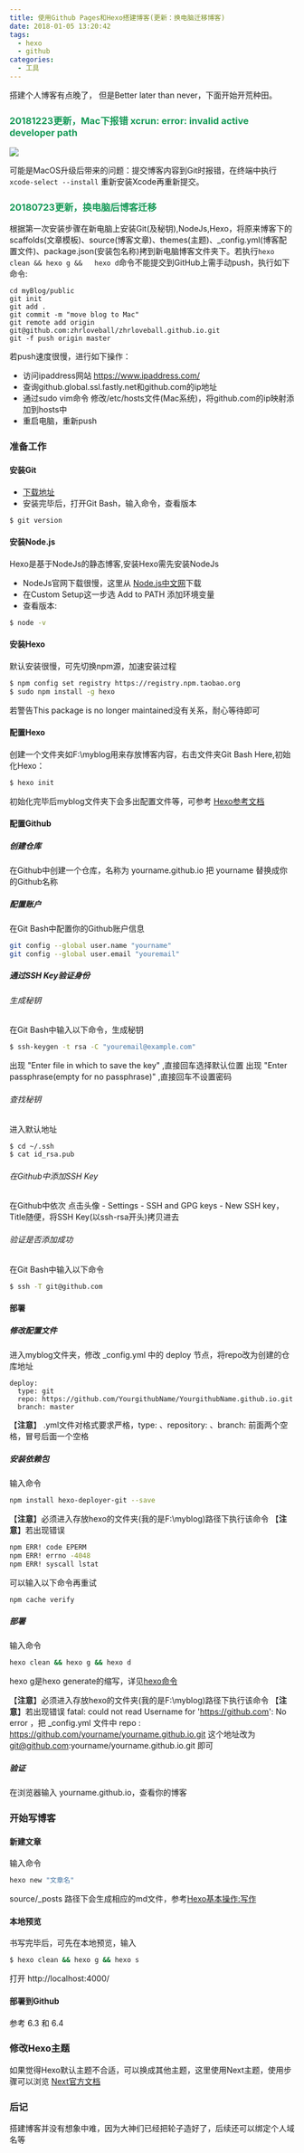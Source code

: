 ```yaml
---
title: 使用Github Pages和Hexo搭建博客(更新：换电脑迁移博客)
date: 2018-01-05 13:20:42
tags: 
  - hexo
  - github
categories:
  - 工具
---
```


搭建个人博客有点晚了， 但是Better later than never，下面开始开荒种田。

<!--more-->


### <font color = "#159957">20181223更新，Mac下报错 xcrun: error: invalid active developer path</font>

![](/images/article_pictures/hexo_error_1.jpg)

可能是MacOS升级后带来的问题：提交博客内容到Git时报错，在终端中执行 ``xcode-select --install`` 重新安装Xcode再重新提交。




### <font color = "#159957">20180723更新，换电脑后博客迁移</font>
根据第一次安装步骤在新电脑上安装Git(及秘钥),NodeJs,Hexo，将原来博客下的scaffolds(文章模板)、source(博客文章)、themes(主题)、_config.yml(博客配置文件)、package.json(安装包名称)拷到新电脑博客文件夹下。若执行``hexo clean && hexo g &&   hexo d``命令不能提交到GitHub上需手动push，执行如下命令:

```
cd myBlog/public
git init
git add .
git commit -m "move blog to Mac"
git remote add origin git@github.com:zhrloveball/zhrloveball.github.io.git
git -f push origin master
```

若push速度很慢，进行如下操作：
- 访问ipaddress网站 https://www.ipaddress.com/
- 查询github.global.ssl.fastly.net和github.com的ip地址
- 通过sudo vim命令 修改/etc/hosts文件(Mac系统)，将github.com的ip映射添加到hosts中
- 重启电脑，重新push

### 准备工作

#### 安装Git

* [下载地址](http://gitforwindows.org/) 
* 安装完毕后，打开Git Bash，输入命令，查看版本
```bash
$ git version
```

#### 安装Node.js

Hexo是基于NodeJs的静态博客,安装Hexo需先安装NodeJs
* NodeJs官网下载很慢，这里从 [Node.js中文网](http://nodejs.cn/download/)下载
* 在Custom Setup这一步选 Add to PATH 添加环境变量
* 查看版本:
```bash
$ node -v
```

#### 安装Hexo

默认安装很慢，可先切换npm源，加速安装过程

```bash
$ npm config set registry https://registry.npm.taobao.org
$ sudo npm install -g hexo
```

若警告This package is no longer maintained没有关系，耐心等待即可

#### 配置Hexo

创建一个文件夹如F:\myblog用来存放博客内容，右击文件夹Git Bash Here,初始化Hexo：

```bash
$ hexo init
```

初始化完毕后myblog文件夹下会多出配置文件等，可参考 [Hexo参考文档](https://hexo.io/zh-cn/docs/setup.html)

#### 配置Github

##### 创建仓库

  在Github中创建一个仓库，名称为 yourname.github.io 把 yourname 替换成你的Github名称

##### 配置账户

在Git Bash中配置你的Github账户信息

```bash
git config --global user.name "yourname"
git config --global user.email "youremail"
```

##### 通过SSH Key验证身份

###### 生成秘钥

在Git Bash中输入以下命令，生成秘钥

```bash
$ ssh-keygen -t rsa -C "youremail@example.com"
```

出现 "Enter file in which to save the key" ,直接回车选择默认位置
出现 "Enter passphrase(empty for no passphrase)" ,直接回车不设置密码

###### 查找秘钥

进入默认地址

```bash
$ cd ~/.ssh
$ cat id_rsa.pub
```

###### 在Github中添加SSH Key

在Github中依次 点击头像 - Settings - SSH and GPG keys - New SSH key，Title随便，将SSH Key(以ssh-rsa开头)拷贝进去 

###### 验证是否添加成功

在Git Bash中输入以下命令

```bash
$ ssh -T git@github.com
```

#### 部署

##### 修改配置文件

进入myblog文件夹，修改 _config.yml 中的 deploy 节点，将repo改为创建的仓库地址

```
deploy:
  type: git
  repo: https://github.com/YourgithubName/YourgithubName.github.io.git
  branch: master
```

【**注意**】 .yml文件对格式要求严格，type: 、repository: 、branch: 前面两个空格，冒号后面一个空格

##### 安装依赖包

输入命令 

```bash
npm install hexo-deployer-git --save
```

【**注意**】必须进入存放hexo的文件夹(我的是F:\myblog)路径下执行该命令
【**注意**】若出现错误 

```bash
npm ERR! code EPERM
npm ERR! errno -4048
npm ERR! syscall lstat
```

可以输入以下命令再重试 

```bash
npm cache verify
```

##### 部署

输入命令 
```bash
hexo clean && hexo g && hexo d
```
hexo g是hexo generate的缩写，详见[hexo命令](https://hexo.io/zh-cn/docs/commands.html) 

【**注意**】必须进入存放hexo的文件夹(我的是F:\myblog)路径下执行该命令
【**注意**】若出现错误 fatal: could not read Username for 'https://github.com': No error ，把 _config.yml 文件中  repo : https://github.com/yourname/yourname.github.io.git 这个地址改为 git@github.com:yourname/yourname.github.io.git 即可

##### 验证

在浏览器输入 yourname.github.io，查看你的博客

### 开始写博客

#### 新建文章

输入命令
```bash
hexo new "文章名"
```
source/_posts 路径下会生成相应的md文件，参考[Hexo基本操作:写作](https://hexo.io/zh-cn/docs/writing.html)

#### 本地预览

书写完毕后，可先在本地预览，输入

```bash
$ hexo clean && hexo g && hexo s
```
打开 http://localhost:4000/

#### 部署到Github

参考 6.3 和 6.4

### 修改Hexo主题

如果觉得Hexo默认主题不合适，可以换成其他主题，这里使用Next主题，使用步骤可以浏览 [Next官方文档](http://theme-next.iissnan.com/getting-started.html)

### 后记
搭建博客并没有想象中难，因为大神们已经把轮子造好了，后续还可以绑定个人域名等